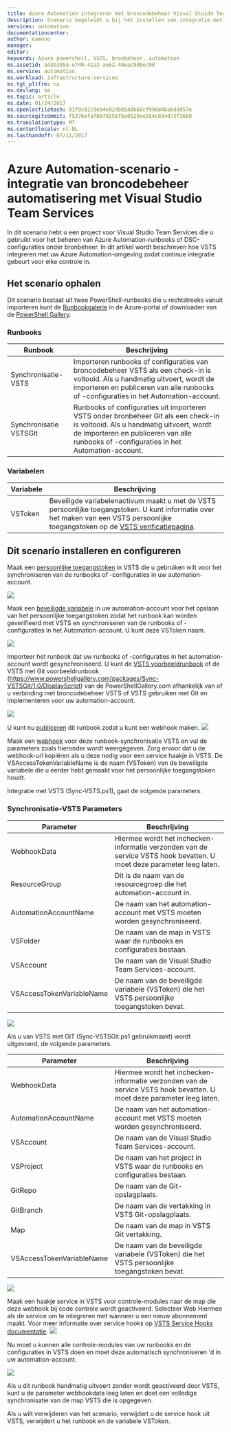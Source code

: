 ```yaml
---
title: Azure Automation integreren met broncodebeheer Visual Stuido Team Services | Microsoft Docs
description: Scenario begeleidt u bij het instellen van integratie met een Azure Automation-account en de bronbeheer Visual Stuido Team Services.
services: automation
documentationcenter: 
author: eamono
manager: 
editor: 
keywords: Azure powershell, VSTS, bronbeheer, automation
ms.assetid: a43b395a-e740-41a3-ae62-40eac9d0ec00
ms.service: automation
ms.workload: infrastructure-services
ms.tgt_pltfrm: na
ms.devlang: na
ms.topic: article
ms.date: 01/24/2017
ms.openlocfilehash: 01f9c01c9e04e02dbb548b68cf99684ba6ddd57e
ms.sourcegitcommit: f537befafb079256fba0529ee554c034d73f36b0
ms.translationtype: MT
ms.contentlocale: nl-NL
ms.lasthandoff: 07/11/2017
---
```

# <a name="azure-automation-scenario---automation-source-control-integration-with-visual-studio-team-services"></a>Azure Automation-scenario - integratie van broncodebeheer automatisering met Visual Studio Team Services

In dit scenario hebt u een project voor Visual Studio Team Services die u gebruikt voor het beheren van Azure Automation-runbooks of DSC-configuraties onder bronbeheer.
In dit artikel wordt beschreven hoe VSTS integreren met uw Azure Automation-omgeving zodat continue integratie gebeurt voor elke controle in.

## <a name="getting-the-scenario"></a>Het scenario ophalen

Dit scenario bestaat uit twee PowerShell-runbooks die u rechtstreeks vanuit importeren kunt de [Runbookgalerie](automation-runbook-gallery.md) in de Azure-portal of downloaden van de [PowerShell Gallery](https://www.powershellgallery.com).

### <a name="runbooks"></a>Runbooks

Runbook | Beschrijving| 
--------|------------|
Synchronisatie-VSTS | Importeren runbooks of configuraties van broncodebeheer VSTS als een check-in is voltooid. Als u handmatig uitvoert, wordt de importeren en publiceren van alle runbooks of -configuraties in het Automation-account.| 
Synchronisatie VSTSGit | Runbooks of configuraties uit importeren VSTS onder bronbeheer Git als een check-in is voltooid. Als u handmatig uitvoert, wordt de importeren en publiceren van alle runbooks of -configuraties in het Automation-account.|

### <a name="variables"></a>Variabelen

Variabele | Beschrijving|
-----------|------------|
VSToken | Beveiligde variabelenactivum maakt u met de VSTS persoonlijke toegangstoken. U kunt informatie over het maken van een VSTS persoonlijke toegangstoken op de [VSTS verificatiepagina](https://www.visualstudio.com/en-us/docs/integrate/get-started/auth/overview). 
## <a name="installing-and-configuring-this-scenario"></a>Dit scenario installeren en configureren

Maak een [persoonlijke toegangstoken](https://www.visualstudio.com/en-us/docs/integrate/get-started/auth/overview) in VSTS die u gebruiken wilt voor het synchroniseren van de runbooks of -configuraties in uw automation-account.

![](media/automation-scenario-source-control-integration-with-VSTS/VSTSPersonalToken.png) 

Maak een [beveiligde variabele](automation-variables.md) in uw automation-account voor het opslaan van het persoonlijke toegangstoken zodat het runbook kan worden geverifieerd met VSTS en synchroniseren van de runbooks of -configuraties in het Automation-account. U kunt deze VSToken naam. 

![](media/automation-scenario-source-control-integration-with-VSTS/VSTSTokenVariable.png)

Importeer het runbook dat uw runbooks of -configuraties in het automation-account wordt gesynchroniseerd. U kunt de [VSTS voorbeeldrunbook](https://www.powershellgallery.com/packages/Sync-VSTS/1.0/DisplayScript) of de VSTS met Git voorbeeldrunbook (https://www.powershellgallery.com/packages/Sync-VSTSGit/1.0/DisplayScript) van de PowerShellGallery.com afhankelijk van of u verbinding met broncodebeheer VSTS of VSTS gebruiken met Git en implementeren voor uw automation-account.

![](media/automation-scenario-source-control-integration-with-VSTS/VSTSPowerShellGallery.png)

U kunt nu [publiceren](automation-creating-importing-runbook.md#publishing-a-runbook) dit runbook zodat u kunt een webhook maken. 
![](media/automation-scenario-source-control-integration-with-VSTS/VSTSPublishRunbook.png)

Maak een [webhook](automation-webhooks.md) voor deze runbook-synchronisatie VSTS en vul de parameters zoals hieronder wordt weergegeven. Zorg ervoor dat u de webhook-url kopiëren als u deze nodig voor een service haakje in VSTS. De VSAccessTokenVariableName is de naam (VSToken) van de beveiligde variabele die u eerder hebt gemaakt voor het persoonlijke toegangstoken houdt. 

Integratie met VSTS (Sync-VSTS.ps1), gaat de volgende parameters.
### <a name="sync-vsts-parameters"></a>Synchronisatie-VSTS Parameters

Parameter | Beschrijving| 
--------|------------|
WebhookData | Hiermee wordt het inchecken-informatie verzonden van de service VSTS hook bevatten. U moet deze parameter leeg laten.| 
ResourceGroup | Dit is de naam van de resourcegroep die het automation-account in.|
AutomationAccountName | De naam van het automation-account met VSTS moeten worden gesynchroniseerd.|
VSFolder | De naam van de map in VSTS waar de runbooks en configuraties bestaan.|
VSAccount | De naam van de Visual Studio Team Services-account.| 
VSAccessTokenVariableName | De naam van de beveiligde variabele (VSToken) die het VSTS persoonlijke toegangstoken bevat.| 


![](media/automation-scenario-source-control-integration-with-VSTS/VSTSWebhook.png)

Als u van VSTS met GIT (Sync-VSTSGit.ps1 gebruikmaakt) wordt uitgevoerd, de volgende parameters.

Parameter | Beschrijving|
--------|------------|
WebhookData | Hiermee wordt het inchecken-informatie verzonden van de service VSTS hook bevatten. U moet deze parameter leeg laten.| ResourceGroup | Deze de naam van de resourcegroep die het automation-account in.|
AutomationAccountName | De naam van het automation-account met VSTS moeten worden gesynchroniseerd.|
VSAccount | De naam van de Visual Studio Team Services-account.|
VSProject | De naam van het project in VSTS waar de runbooks en configuraties bestaan.|
GitRepo | De naam van de Git-opslagplaats.|
GitBranch | De naam van de vertakking in VSTS Git-opslagplaats.|
Map | De naam van de map in VSTS Git vertakking.|
VSAccessTokenVariableName | De naam van de beveiligde variabele (VSToken) die het VSTS persoonlijke toegangstoken bevat.|

![](media/automation-scenario-source-control-integration-with-VSTS/VSTSGitWebhook.png)

Maak een haakje service in VSTS voor controle-modules naar de map die deze webhook bij code controle wordt geactiveerd. Selecteer Web Hiermee als de service om te integreren met wanneer u een nieuw abonnement maakt. Voor meer informatie over service hooks op [VSTS Service Hooks documentatie](https://www.visualstudio.com/en-us/docs/marketplace/integrate/service-hooks/get-started).
![](media/automation-scenario-source-control-integration-with-VSTS/VSTSServiceHook.png)

Nu moet u kunnen alle controle-modules van uw runbooks en de configuraties in VSTS doen en moet deze automatisch synchroniseren 'd in uw automation-account.

![](media/automation-scenario-source-control-integration-with-VSTS/VSTSSyncRunbookOutput.png)

Als u dit runbook handmatig uitvoert zonder wordt geactiveerd door VSTS, kunt u de parameter webhookdata leeg laten en doet een volledige synchronisatie van de map VSTS die is opgegeven.

Als u wilt verwijderen van het scenario, verwijdert u de service hook uit VSTS, verwijdert u het runbook en de variabele VSToken.
